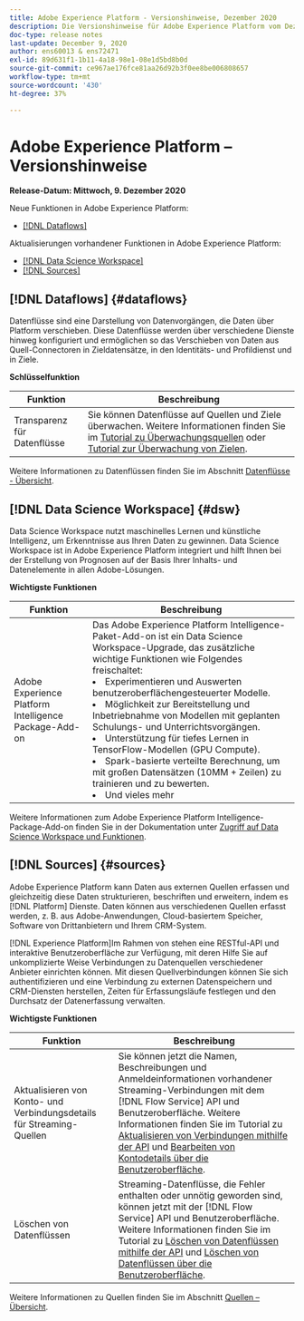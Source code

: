 ```yaml
---
title: Adobe Experience Platform - Versionshinweise, Dezember 2020
description: Die Versionshinweise für Adobe Experience Platform vom Dezember 2020.
doc-type: release notes
last-update: December 9, 2020
author: ens60013 & ens72471
exl-id: 89d631f1-1b11-4a18-98e1-08e1d5bd8b0d
source-git-commit: ce967ae176fce81aa26d92b3f0ee8be006808657
workflow-type: tm+mt
source-wordcount: '430'
ht-degree: 37%

---
```


# Adobe Experience Platform – Versionshinweise

**Release-Datum: Mittwoch, 9. Dezember 2020**

Neue Funktionen in Adobe Experience Platform:

- [[!DNL Dataflows]](#dataflows)

Aktualisierungen vorhandener Funktionen in Adobe Experience Platform:

- [[!DNL Data Science Workspace]](#dsw)
- [[!DNL Sources]](#sources)

## [!DNL Dataflows] {#dataflows}

Datenflüsse sind eine Darstellung von Datenvorgängen, die Daten über Platform verschieben. Diese Datenflüsse werden über verschiedene Dienste hinweg konfiguriert und ermöglichen so das Verschieben von Daten aus Quell-Connectoren in Zieldatensätze, in den Identitäts- und Profildienst und in Ziele.

**Schlüsselfunktion**

| Funktion | Beschreibung |
| ------- | ----------- |
| Transparenz für Datenflüsse | Sie können Datenflüsse auf Quellen und Ziele überwachen. Weitere Informationen finden Sie im [Tutorial zu Überwachungsquellen](../../dataflows/ui/monitor-sources.md) oder [Tutorial zur Überwachung von Zielen](../../dataflows/ui/monitor-destinations.md). |

Weitere Informationen zu Datenflüssen finden Sie im Abschnitt [Datenflüsse - Übersicht](../../dataflows/home.md).

## [!DNL Data Science Workspace] {#dsw}

Data Science Workspace nutzt maschinelles Lernen und künstliche Intelligenz, um Erkenntnisse aus Ihren Daten zu gewinnen. Data Science Workspace ist in Adobe Experience Platform integriert und hilft Ihnen bei der Erstellung von Prognosen auf der Basis Ihrer Inhalts- und Datenelemente in allen Adobe-Lösungen.

**Wichtigste Funktionen**

| Funktion | Beschreibung |
| --- | ---|
| Adobe Experience Platform Intelligence Package-Add-on | Das Adobe Experience Platform Intelligence-Paket-Add-on ist ein Data Science Workspace-Upgrade, das zusätzliche wichtige Funktionen wie Folgendes freischaltet: <li> Experimentieren und Auswerten benutzeroberflächengesteuerter Modelle.</li><li> Möglichkeit zur Bereitstellung und Inbetriebnahme von Modellen mit geplanten Schulungs- und Unterrichtsvorgängen.</li><li> Unterstützung für tiefes Lernen in TensorFlow-Modellen (GPU Compute).</li><li> Spark-basierte verteilte Berechnung, um mit großen Datensätzen (10MM + Zeilen) zu trainieren und zu bewerten.</li><li>Und vieles mehr</li> |

Weitere Informationen zum Adobe Experience Platform Intelligence-Package-Add-on finden Sie in der Dokumentation unter [Zugriff auf Data Science Workspace und Funktionen](../../data-science-workspace/access-features-dsw.md).

## [!DNL Sources] {#sources}

Adobe Experience Platform kann Daten aus externen Quellen erfassen und gleichzeitig diese Daten strukturieren, beschriften und erweitern, indem es [!DNL Platform] Dienste. Daten können aus verschiedenen Quellen erfasst werden, z. B. aus Adobe-Anwendungen, Cloud-basiertem Speicher, Software von Drittanbietern und Ihrem CRM-System.

[!DNL Experience Platform]Im Rahmen von stehen eine RESTful-API und interaktive Benutzeroberfläche zur Verfügung, mit deren Hilfe Sie auf unkomplizierte Weise Verbindungen zu Datenquellen verschiedener Anbieter einrichten können. Mit diesen Quellverbindungen können Sie sich authentifizieren und eine Verbindung zu externen Datenspeichern und CRM-Diensten herstellen, Zeiten für Erfassungsläufe festlegen und den Durchsatz der Datenerfassung verwalten.

**Wichtigste Funktionen**

| Funktion | Beschreibung |
| ------- | ----------- |
| Aktualisieren von Konto- und Verbindungsdetails für Streaming-Quellen | Sie können jetzt die Namen, Beschreibungen und Anmeldeinformationen vorhandener Streaming-Verbindungen mit dem [!DNL Flow Service] API und Benutzeroberfläche. Weitere Informationen finden Sie im Tutorial zu [Aktualisieren von Verbindungen mithilfe der API](../../sources/tutorials/api/update.md) und [Bearbeiten von Kontodetails über die Benutzeroberfläche](../../sources/tutorials/ui/monitor.md). |
| Löschen von Datenflüssen | Streaming-Datenflüsse, die Fehler enthalten oder unnötig geworden sind, können jetzt mit der [!DNL Flow Service] API und Benutzeroberfläche. Weitere Informationen finden Sie im Tutorial zu [Löschen von Datenflüssen mithilfe der API](../../sources/tutorials/api/delete-dataflows.md) und [Löschen von Datenflüssen über die Benutzeroberfläche](../../sources/tutorials/ui/delete.md). |

Weitere Informationen zu Quellen finden Sie im Abschnitt [Quellen – Übersicht](../../sources/home.md).
